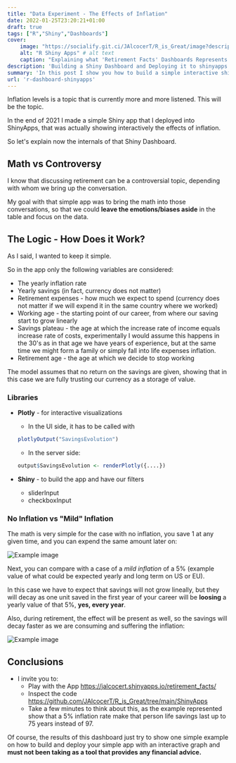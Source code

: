 ```yaml
---
title: "Data Experiment - The Effects of Inflation"
date: 2022-01-25T23:20:21+01:00
draft: true
tags: ["R","Shiny","Dashboards"]
cover:
    image: "https://socialify.git.ci/JAlcocerT/R_is_Great/image?description=1&descriptionEditable=Explaining%20the%20deployed%20Shiny%20Dashboard.&language=1&name=1&owner=1&theme=Auto" # image path/url 
    alt: "R Shiny Apps" # alt text
    caption: "Explaining what 'Retirement Facts' Dashboards Represents." 
description: 'Building a Shiny Dashboard and Deploying it to shinyapps.io'
summary: 'In this post I show you how to build a simple interactive shiny dashboard and how to deploy it to shinyapps using its free tier. The topic I chose to visualize is inflation and how affects a person wealth.'
url: 'r-dashboard-shinyapps'
---
```



Inflation levels is a topic that is currently more and more listened. This will be the topic.

In the end of 2021 I made a simple Shiny app that I deployed into ShinyApps, that was actually showing interactively the effects of inflation.

So let's explain now the internals of that Shiny Dashboard.

## Math vs Controversy

I know that discussing retirement can be a controversial topic, depending with whom we bring up the conversation.

My goal with that simple app was to bring the math into those conversations, so that we could **leave the emotions/biases aside** in the table and focus on the data.

## The Logic - How Does it Work?

As I said, I wanted to keep it simple.

So in the app only the following variables are considered:

* The yearly inflation rate
* Yearly savings (in fact, currency does not matter)
* Retirement expenses - how much we expect to spend (currency does not matter if we will expend it in the same country where we worked)
* Working age - the starting point of our career, from where our saving start to grow linearly
* Savings plateau - the age at which the increase rate of income equals increase rate of costs, experimentally I would assume this happens in the 30's as in that age we have years of experience, but at the same time we might form a family or simply fall into life expenses inflation.
* Retirement age - the age at which we decide to stop working

The model assumes that no return on the savings are given, showing that in this case we are fully trusting our currency as a storage of value.

### Libraries

* **Plotly** - for interactive visualizations
    * In the UI side, it has to be called with

    ```r
    plotlyOutput("SavingsEvolution")
    ```
    * In the server side:
    ```r
    output$SavingsEvolution <- renderPlotly({....})
    ```
* **Shiny** - to build the app and have our filters
    * sliderInput
    * checkboxInput

### No Inflation vs "Mild" Inflation

The math is very simple for the case with no inflation, you save 1 at any given time, and you can expend the same amount later on:

![Example image](/img/Inflation_No.JPG)


Next, you can compare with a case of a *mild inflation* of a 5% (example value of what could be expected yearly and long term on US or EU).

In this case we have to expect that savings will not grow lineally, but they will decay as one unit saved in the first year of your career will be **loosing** a yearly value of that 5%, **yes, every year**.

Also, during retirement, the effect will be present as well, so the savings will decay faster as we are consuming and suffering the inflation:

![Example image](/img/Inflation_Mild.JPG)


## Conclusions

* I invite you to:
    * Play with the App <https://jalcocert.shinyapps.io/retirement_facts/>
    * Inspect the code <https://github.com/JAlcocerT/R_is_Great/tree/main/ShinyApps>
    * Take a few minutes to think about this, as the example represented show that a 5% inflation rate make that person life savings last up to 75 years instead of 97.

Of course, the results of this dashboard just try to show one simple example on how to build and deploy your simple app with an interactive graph and **must not been taking as a tool that provides any financial advice.**
